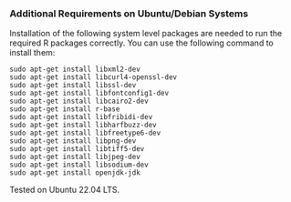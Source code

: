 ### Additional Requirements on Ubuntu/Debian Systems
Installation of the following system level packages are needed to run the required R packages correctly. You can use the following command to install them: 
```
sudo apt-get install libxml2-dev
sudo apt-get install libcurl4-openssl-dev
sudo apt-get install libssl-dev
sudo apt-get install libfontconfig1-dev
sudo apt-get install libcairo2-dev
sudo apt-get install r-base
sudo apt-get install libfribidi-dev
sudo apt-get install libharfbuzz-dev
sudo apt-get install libfreetype6-dev
sudo apt-get install libpng-dev
sudo apt-get install libtiff5-dev
sudo apt-get install libjpeg-dev
sudo apt-get install libsodium-dev
sudo apt-get install openjdk-jdk
```
Tested on Ubuntu 22.04 LTS. 
